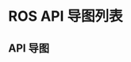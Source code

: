 # ROS API 导图列表

<RosConnectionConfig />

## API 导图
<Markmap :content="basicContent" />

<script setup>
import basicContentMd from './zj_humanoid_ros_api.md?raw'
const frontmatter = `---
title: markmap
markmap:
  initialExpandLevel: 3
  colorFreezeLevel: 2
  maxWidth: 150
---

`
const basicContent = frontmatter + basicContentMd
import RosConnectionConfig from './.vitepress/components/RosConnectionConfig.vue'
</script>
